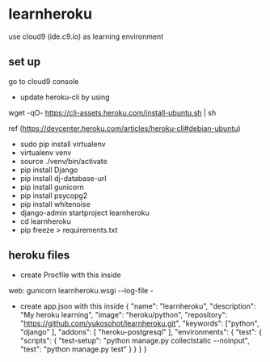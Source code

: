 # learnheroku
use cloud9 (ide.c9.io) as learning environment

## set up
go to cloud9 console

* update heroku-cli by using

wget -qO- https://cli-assets.heroku.com/install-ubuntu.sh | sh

ref (https://devcenter.heroku.com/articles/heroku-cli#debian-ubuntu)

* sudo pip install virtualenv
* virtualenv venv
* source ./venv/bin/activate
* pip install Django
* pip install dj-database-url
* pip install gunicorn
* pip install psycopg2
* pip install whitenoise
* django-admin startproject learnheroku
* cd learnheroku
* pip freeze > requirements.txt

## heroku files
* create Procfile with this inside

web: gunicorn learnheroku.wsgi --log-file -

* create app.json with this inside
{
  "name": "learnheroku",
  "description": "My heroku learning",
  "image": "heroku/python",
  "repository": "https://github.com/yukosohot/learnheroku.git",
  "keywords": ["python", "django" ],
  "addons": [ "heroku-postgresql" ],
  "environments": {
    "test": {
      "scripts": {
        "test-setup": "python manage.py collectstatic --noinput",
        "test": "python manage.py test"
      }
    }
  }
}

